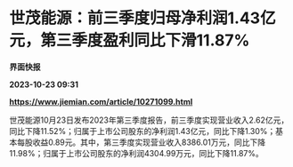 # 世茂能源：前三季度归母净利润1.43亿元，第三季度盈利同比下滑11.87%
**界面快报**

**2023-10-23 09:31**

**https://www.jiemian.com/article/10271099.html**

世茂能源10月23日发布2023年第三季度报告，前三季度实现营业收入2.62亿元，同比下降11.52%；归属于上市公司股东的净利润1.43亿元，同比下降1.30%；基本每股收益0.89元。其中，第三季度实现营业收入8386.01万元，同比下降11.98%；归属于上市公司股东的净利润4304.99万元，同比下降11.87%。